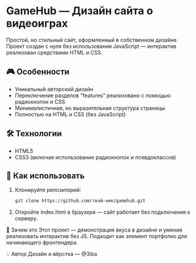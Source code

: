 # GameHub — Дизайн сайта о видеоиграх

Простой, но стильный сайт, оформленный в собственном дизайне. Проект создан с нуля без использования JavaScript — интерактив реализован средствами HTML и CSS.

## 🎮 Особенности

- Уникальный авторский дизайн
- Переключение разделов "features" реализовано с помощью радиокнопок и CSS
- Минималистичная, но выразительная структура страницы
- Полностью на HTML и CSS (без JavaScript)

## 🛠️ Технологии

- HTML5
- CSS3 (включая использование радиокнопок и псевдоклассов)

## 🔧 Как использовать

1. Клонируйте репозиторий:
   ```bash
   git clone https://github.com/твой-ник/gamehub.git
2. Откройте index.html в браузере — сайт работает без подключения к серверу.

🎯 Зачем это
Этот проект — демонстрация вкуса в дизайне и умения реализовать интерактив без JS. Подходит как элемент портфолио для начинающего фронтендера.

💡 Автор
Дизайн и вёрстка — @3iba
